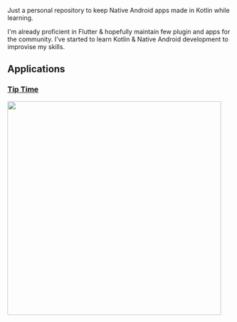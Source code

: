 Just a personal repository to keep Native Android apps made in Kotlin while learning.

I'm already proficient in Flutter & hopefully maintain few plugin and apps for the community. I've started to learn Kotlin & Native Android development to improvise my skills.

## Applications

### [Tip Time](https://github.com/alexmercerind/native-android-journey/tree/master/TipTime)

<img src='https://github.com/alexmercerind/native-android-journey/blob/master/Screenshots/TipTime.png' height='480'></img>
